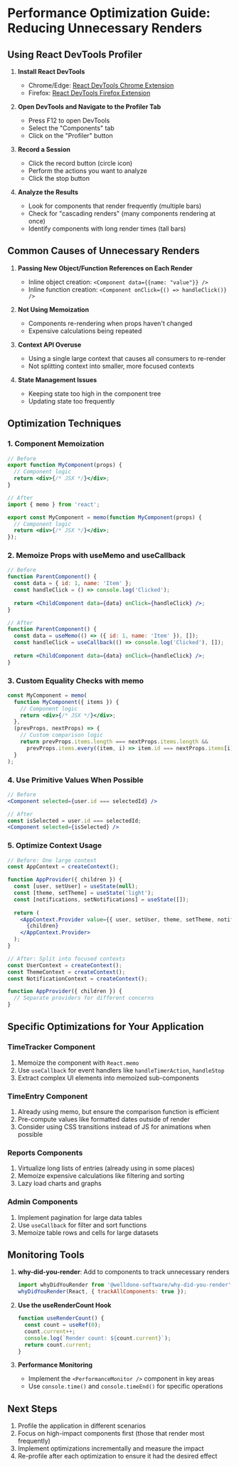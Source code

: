 # Performance Optimization Guide: Reducing Unnecessary Renders

## Using React DevTools Profiler

1. **Install React DevTools**
   - Chrome/Edge: [React DevTools Chrome Extension](https://chrome.google.com/webstore/detail/react-developer-tools/fmkadmapgofadopljbjfkapdkoienihi)
   - Firefox: [React DevTools Firefox Extension](https://addons.mozilla.org/en-US/firefox/addon/react-devtools/)

2. **Open DevTools and Navigate to the Profiler Tab**
   - Press F12 to open DevTools
   - Select the "Components" tab
   - Click on the "Profiler" button

3. **Record a Session**
   - Click the record button (circle icon)
   - Perform the actions you want to analyze
   - Click the stop button

4. **Analyze the Results**
   - Look for components that render frequently (multiple bars)
   - Check for "cascading renders" (many components rendering at once)
   - Identify components with long render times (tall bars)

## Common Causes of Unnecessary Renders

1. **Passing New Object/Function References on Each Render**
   - Inline object creation: `<Component data={{name: "value"}} />`
   - Inline function creation: `<Component onClick={() => handleClick()} />`

2. **Not Using Memoization**
   - Components re-rendering when props haven't changed
   - Expensive calculations being repeated

3. **Context API Overuse**
   - Using a single large context that causes all consumers to re-render
   - Not splitting context into smaller, more focused contexts

4. **State Management Issues**
   - Keeping state too high in the component tree
   - Updating state too frequently

## Optimization Techniques

### 1. Component Memoization

```jsx
// Before
export function MyComponent(props) {
  // Component logic
  return <div>{/* JSX */}</div>;
}

// After
import { memo } from 'react';

export const MyComponent = memo(function MyComponent(props) {
  // Component logic
  return <div>{/* JSX */}</div>;
});
```

### 2. Memoize Props with useMemo and useCallback

```jsx
// Before
function ParentComponent() {
  const data = { id: 1, name: 'Item' };
  const handleClick = () => console.log('Clicked');
  
  return <ChildComponent data={data} onClick={handleClick} />;
}

// After
function ParentComponent() {
  const data = useMemo(() => ({ id: 1, name: 'Item' }), []);
  const handleClick = useCallback(() => console.log('Clicked'), []);
  
  return <ChildComponent data={data} onClick={handleClick} />;
}
```

### 3. Custom Equality Checks with memo

```jsx
const MyComponent = memo(
  function MyComponent({ items }) {
    // Component logic
    return <div>{/* JSX */}</div>;
  },
  (prevProps, nextProps) => {
    // Custom comparison logic
    return prevProps.items.length === nextProps.items.length &&
      prevProps.items.every((item, i) => item.id === nextProps.items[i].id);
  }
);
```

### 4. Use Primitive Values When Possible

```jsx
// Before
<Component selected={user.id === selectedId} />

// After
const isSelected = user.id === selectedId;
<Component selected={isSelected} />
```

### 5. Optimize Context Usage

```jsx
// Before: One large context
const AppContext = createContext();

function AppProvider({ children }) {
  const [user, setUser] = useState(null);
  const [theme, setTheme] = useState('light');
  const [notifications, setNotifications] = useState([]);
  
  return (
    <AppContext.Provider value={{ user, setUser, theme, setTheme, notifications, setNotifications }}>
      {children}
    </AppContext.Provider>
  );
}

// After: Split into focused contexts
const UserContext = createContext();
const ThemeContext = createContext();
const NotificationContext = createContext();

function AppProvider({ children }) {
  // Separate providers for different concerns
}
```

## Specific Optimizations for Your Application

### TimeTracker Component

1. Memoize the component with `React.memo`
2. Use `useCallback` for event handlers like `handleTimerAction`, `handleStop`
3. Extract complex UI elements into memoized sub-components

### TimeEntry Component

1. Already using memo, but ensure the comparison function is efficient
2. Pre-compute values like formatted dates outside of render
3. Consider using CSS transitions instead of JS for animations when possible

### Reports Components

1. Virtualize long lists of entries (already using in some places)
2. Memoize expensive calculations like filtering and sorting
3. Lazy load charts and graphs

### Admin Components

1. Implement pagination for large data tables
2. Use `useCallback` for filter and sort functions
3. Memoize table rows and cells for large datasets

## Monitoring Tools

1. **why-did-you-render**: Add to components to track unnecessary renders
   ```jsx
   import whyDidYouRender from '@welldone-software/why-did-you-render';
   whyDidYouRender(React, { trackAllComponents: true });
   ```

2. **Use the useRenderCount Hook**
   ```jsx
   function useRenderCount() {
     const count = useRef(0);
     count.current++;
     console.log(`Render count: ${count.current}`);
     return count.current;
   }
   ```

3. **Performance Monitoring**
   - Implement the `<PerformanceMonitor />` component in key areas
   - Use `console.time()` and `console.timeEnd()` for specific operations

## Next Steps

1. Profile the application in different scenarios
2. Focus on high-impact components first (those that render most frequently)
3. Implement optimizations incrementally and measure the impact
4. Re-profile after each optimization to ensure it had the desired effect
